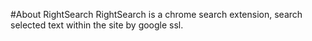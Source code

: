 #About RightSearch
    RightSearch is a chrome search extension, search selected text within the site by google ssl.